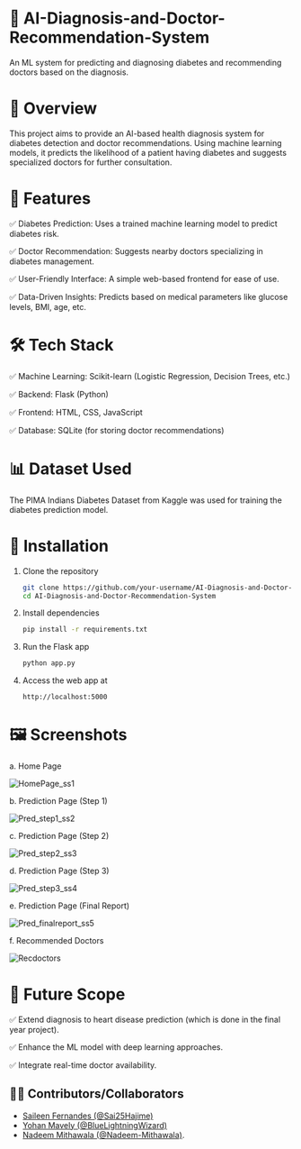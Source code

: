 # 🏥 AI-Diagnosis-and-Doctor-Recommendation-System
 An ML system for predicting and diagnosing diabetes and recommending doctors based on the diagnosis.

# 📌 Overview
This project aims to provide an AI-based health diagnosis system for diabetes detection and doctor recommendations. Using machine learning models, it predicts the likelihood of a patient having diabetes and suggests specialized doctors for further consultation.

# 🚀 Features
✅ Diabetes Prediction: Uses a trained machine learning model to predict diabetes risk.

✅ Doctor Recommendation: Suggests nearby doctors specializing in diabetes management.

✅ User-Friendly Interface: A simple web-based frontend for ease of use.

✅ Data-Driven Insights: Predicts based on medical parameters like glucose levels, BMI, age, etc.

# 🛠️ Tech Stack
✅ Machine Learning: Scikit-learn (Logistic Regression, Decision Trees, etc.)

✅ Backend: Flask (Python)

✅ Frontend: HTML, CSS, JavaScript

✅ Database: SQLite (for storing doctor recommendations)

# 📊 Dataset Used
The PIMA Indians Diabetes Dataset from Kaggle was used for training the diabetes prediction model.

# 📜 Installation
1. Clone the repository
   ```bash
   git clone https://github.com/your-username/AI-Diagnosis-and-Doctor-Recommendation-System.git
   cd AI-Diagnosis-and-Doctor-Recommendation-System

2. Install dependencies
   ```bash
   pip install -r requirements.txt

3. Run the Flask app
   ```bash
   python app.py

4. Access the web app at
   ```bash
   http://localhost:5000

# 🖼️ Screenshots
a. Home Page

![HomePage_ss1](images/HomePage_ss1.png)

b. Prediction Page (Step 1)

![Pred_step1_ss2](images/Pred_step1_ss2.png)

c. Prediction Page (Step 2)

![Pred_step2_ss3](images/Pred_step2_ss3.png)

d. Prediction Page (Step 3)

![Pred_step3_ss4](images/Pred_step3_ss4.png)

e. Prediction Page (Final Report)

![Pred_finalreport_ss5](images/Pred_finalreport_ss5.png)

f. Recommended Doctors

![Recdoctors](images/Recdoctors.png)

# 📌 Future Scope
✅ Extend diagnosis to heart disease prediction (which is done in the final year project).

✅ Enhance the ML model with deep learning approaches.

✅ Integrate real-time doctor availability.




## 👩‍💻 Contributors/Collaborators  
- [Saileen Fernandes (@Sai25Hajime)](https://github.com/Sai25Hajime)
- [Yohan Mavely (@BlueLightningWizard)](https://github.com/BlueLightningWizard) 
- [Nadeem Mithawala (@Nadeem-Mithawala)](https://github.com/Nadeem-Mithawala).

